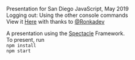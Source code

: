Presentation for San Diego JavaScript, May 2019  
Logging out: Using the other console commands  
View it [Here](https://dlim87.github.io/console-presentation/) with thanks to [@Ronkadev](https://github.com/ronakdev)

A presentation using the [Spectacle](https://github.com/FormidableLabs/spectacle/) Framework.  
To present, run  
``npm install``  
``npm start``
